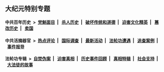 ## 大纪元特别专题

#### 中共百年历史 &nbsp;>&nbsp; [党魁面目](indexes/nf1176107/README.md?12300430) &nbsp;| &nbsp; [杀人历史](indexes/nf1176106/README.md?12300430) &nbsp;| &nbsp; [破坏传统和道德](indexes/nf1176106/README.md?12300430) &nbsp;| &nbsp; [迫害文化精英](indexes/nf1176111/README.md?12300430) &nbsp;| &nbsp; [篡改历史](indexes/nf1176115/README.md?12300430) &nbsp;| &nbsp; [卖国](indexes/nf1176117/README.md?12300430) 

#### 中共活摘器官 &nbsp;>&nbsp; [热点评论](indexes/nf5879/README.md?12300430) &nbsp;| &nbsp; [国际调查](indexes/nf5947/README.md?12300430) &nbsp;| &nbsp; [最新活动](indexes/nf5883/README.md?12300430) &nbsp;| &nbsp; [法轮功遭遇](indexes/nf5881/README.md?12300430) &nbsp;| &nbsp; [追查案例](indexes/nf5880/README.md?12300430) &nbsp;| &nbsp; [事件报导](indexes/nf5877/README.md?12300430) 

#### 法轮功专辑 &nbsp;>&nbsp; [自焚伪案](indexes/nf5562/README.md?12300430) &nbsp;| &nbsp; [迫害真相](indexes/nf4379/README.md?12300430) &nbsp;| &nbsp; [历史事件回顾](indexes/nf5793/README.md?12300430) &nbsp;| &nbsp; [真相特辑](indexes/nf4389/README.md?12300430) &nbsp;| &nbsp; [社会支持](indexes/nf4386/README.md?12300430) &nbsp;| &nbsp; [大法徒的故事](indexes/nf1147481/README.md?12300430) 


